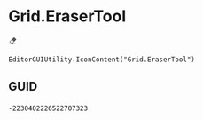 # Grid.EraserTool
![](/img/Grid.EraserTool.png)

``` CSharp
EditorGUIUtility.IconContent("Grid.EraserTool")
```
## GUID
```
-2230402226522707323
```

